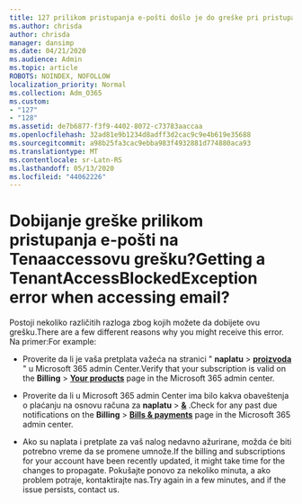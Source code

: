 ```yaml
---
title: 127 prilikom pristupanja e-pošti došlo je do greške pri pristupanju.
ms.author: chrisda
author: chrisda
manager: dansimp
ms.date: 04/21/2020
ms.audience: Admin
ms.topic: article
ROBOTS: NOINDEX, NOFOLLOW
localization_priority: Normal
ms.collection: Adm_O365
ms.custom:
- "127"
- "128"
ms.assetid: de7b6877-f3f9-4402-8072-c73783aaccaa
ms.openlocfilehash: 32ad81e9b1234d8adff3d2cac9c9e4b619e35688
ms.sourcegitcommit: a98b25fa3cac9ebba983f4932881d774880aca93
ms.translationtype: MT
ms.contentlocale: sr-Latn-RS
ms.lasthandoff: 05/13/2020
ms.locfileid: "44062226"
---
```

# <a name="getting-a-tenantaccessblockedexception-error-when-accessing-email"></a><span data-ttu-id="bc878-102">Dobijanje greške prilikom pristupanja e-pošti na Tenaaccessovu grešku?</span><span class="sxs-lookup"><span data-stu-id="bc878-102">Getting a TenantAccessBlockedException error when accessing email?</span></span>

<span data-ttu-id="bc878-103">Postoji nekoliko različitih razloga zbog kojih možete da dobijete ovu grešku.</span><span class="sxs-lookup"><span data-stu-id="bc878-103">There are a few different reasons why you might receive this error.</span></span> <span data-ttu-id="bc878-104">Na primer:</span><span class="sxs-lookup"><span data-stu-id="bc878-104">For example:</span></span>

- <span data-ttu-id="bc878-105">Proverite da li je vaša pretplata važeća na stranici " **naplatu** \> **[proizvoda](https://portal.office.com/adminportal/home#/subscriptions)** " u Microsoft 365 admin Center.</span><span class="sxs-lookup"><span data-stu-id="bc878-105">Verify that your subscription is valid on the **Billing** \> **[Your products](https://portal.office.com/adminportal/home#/subscriptions)** page in the Microsoft 365 admin center.</span></span>

- <span data-ttu-id="bc878-106">Proverite da li u Microsoft 365 admin Center ima bilo kakva obaveštenja o plaćanju na osnovu računa za **naplatu** \> **[&](https://portal.office.com/adminportal/home#/billoverview)** .</span><span class="sxs-lookup"><span data-stu-id="bc878-106">Check for any past due notifications on the **Billing** \> **[Bills & payments](https://portal.office.com/adminportal/home#/billoverview)** page in the Microsoft 365 admin center.</span></span>

- <span data-ttu-id="bc878-107">Ako su naplata i pretplate za vaš nalog nedavno ažurirane, možda će biti potrebno vreme da se promene umnože.</span><span class="sxs-lookup"><span data-stu-id="bc878-107">If the billing and subscriptions for your account have been recently updated, it might take time for the changes to propagate.</span></span> <span data-ttu-id="bc878-108">Pokušajte ponovo za nekoliko minuta, a ako problem potraje, kontaktirajte nas.</span><span class="sxs-lookup"><span data-stu-id="bc878-108">Try again in a few minutes, and if the issue persists, contact us.</span></span>
